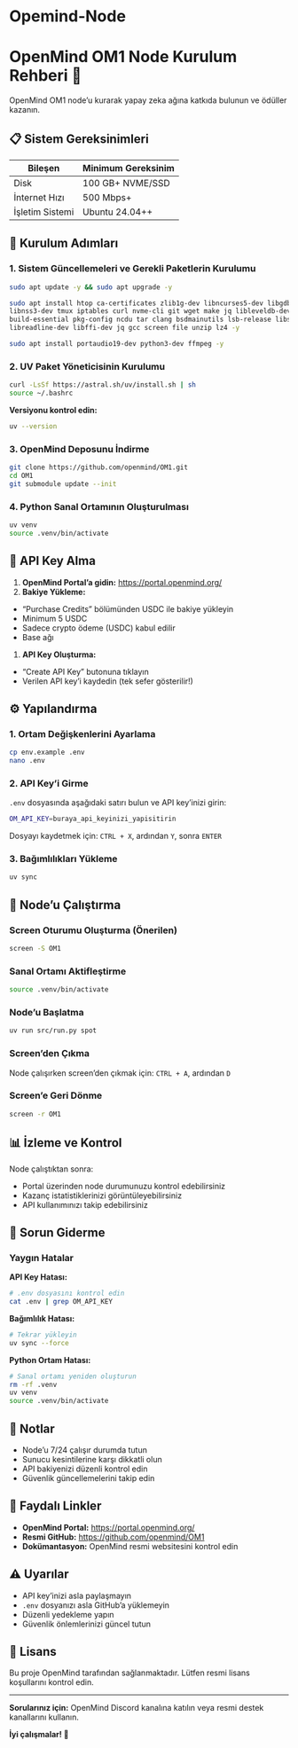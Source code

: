 # Opemind-Node
# OpenMind OM1 Node Kurulum Rehberi 🧠

OpenMind OM1 node’u kurarak yapay zeka ağına katkıda bulunun ve ödüller kazanın.

## 📋 Sistem Gereksinimleri

|Bileşen        |Minimum Gereksinim|
|---------------|------------------|
|Disk           |100 GB+ NVME/SSD  |
|İnternet Hızı  |500 Mbps+         |
|İşletim Sistemi|Ubuntu 24.04++    |

## 🚀 Kurulum Adımları

### 1. Sistem Güncellemeleri ve Gerekli Paketlerin Kurulumu

```bash
sudo apt update -y && sudo apt upgrade -y

sudo apt install htop ca-certificates zlib1g-dev libncurses5-dev libgdbm-dev \
libnss3-dev tmux iptables curl nvme-cli git wget make jq libleveldb-dev \
build-essential pkg-config ncdu tar clang bsdmainutils lsb-release libssl-dev \
libreadline-dev libffi-dev jq gcc screen file unzip lz4 -y

sudo apt install portaudio19-dev python3-dev ffmpeg -y
```

### 2. UV Paket Yöneticisinin Kurulumu

```bash
curl -LsSf https://astral.sh/uv/install.sh | sh
source ~/.bashrc
```

**Versiyonu kontrol edin:**

```bash
uv --version
```

### 3. OpenMind Deposunu İndirme

```bash
git clone https://github.com/openmind/OM1.git
cd OM1
git submodule update --init
```

### 4. Python Sanal Ortamının Oluşturulması

```bash
uv venv
source .venv/bin/activate
```

## 🔑 API Key Alma

1. **OpenMind Portal’a gidin:** <https://portal.openmind.org/>
1. **Bakiye Yükleme:**
- “Purchase Credits” bölümünden USDC ile bakiye yükleyin
- Minimum 5 USDC
- Sadece crypto ödeme (USDC) kabul edilir
- Base ağı
1. **API Key Oluşturma:**
- “Create API Key” butonuna tıklayın
- Verilen API key’i kaydedin (tek sefer gösterilir!)

## ⚙️ Yapılandırma

### 1. Ortam Değişkenlerini Ayarlama

```bash
cp env.example .env
nano .env
```

### 2. API Key’i Girme

`.env` dosyasında aşağıdaki satırı bulun ve API key’inizi girin:

```bash
OM_API_KEY=buraya_api_keyinizi_yapisitirin
```

Dosyayı kaydetmek için: `CTRL + X`, ardından `Y`, sonra `ENTER`

### 3. Bağımlılıkları Yükleme

```bash
uv sync
```

## 🏃 Node’u Çalıştırma

### Screen Oturumu Oluşturma (Önerilen)

```bash
screen -S OM1
```

### Sanal Ortamı Aktifleştirme

```bash
source .venv/bin/activate
```

### Node’u Başlatma

```bash
uv run src/run.py spot
```

### Screen’den Çıkma

Node çalışırken screen’den çıkmak için: `CTRL + A`, ardından `D`

### Screen’e Geri Dönme

```bash
screen -r OM1
```

## 📊 İzleme ve Kontrol

Node çalıştıktan sonra:

- Portal üzerinden node durumunuzu kontrol edebilirsiniz
- Kazanç istatistiklerinizi görüntüleyebilirsiniz
- API kullanımınızı takip edebilirsiniz

## 🐛 Sorun Giderme

### Yaygın Hatalar

**API Key Hatası:**

```bash
# .env dosyasını kontrol edin
cat .env | grep OM_API_KEY
```

**Bağımlılık Hatası:**

```bash
# Tekrar yükleyin
uv sync --force
```

**Python Ortam Hatası:**

```bash
# Sanal ortamı yeniden oluşturun
rm -rf .venv
uv venv
source .venv/bin/activate
```

## 📝 Notlar

- Node’u 7/24 çalışır durumda tutun
- Sunucu kesintilerine karşı dikkatli olun
- API bakiyenizi düzenli kontrol edin
- Güvenlik güncellemelerini takip edin

## 🔗 Faydalı Linkler

- **OpenMind Portal:** <https://portal.openmind.org/>
- **Resmi GitHub:** <https://github.com/openmind/OM1>
- **Dokümantasyon:** OpenMind resmi websitesini kontrol edin

## ⚠️ Uyarılar

- API key’inizi asla paylaşmayın
- `.env` dosyanızı asla GitHub’a yüklemeyin
- Düzenli yedekleme yapın
- Güvenlik önlemlerinizi güncel tutun

## 📄 Lisans

Bu proje OpenMind tarafından sağlanmaktadır. Lütfen resmi lisans koşullarını kontrol edin.

-----

**Sorularınız için:** OpenMind Discord kanalına katılın veya resmi destek kanallarını kullanın.

**İyi çalışmalar! 🚀**
